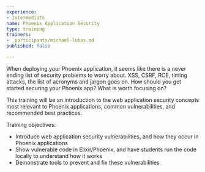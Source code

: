 ```yaml
---
experience:
- Intermediate
name: Phoenix Application Security
type: training
trainers:
- _participants/michael-lubas.md
published: false

---
```

When deploying your Phoenix application, it seems like there is a never ending list of security problems to worry about. XSS, CSRF, RCE, timing attacks, the list of acronyms and jargon goes on. How should you get started securing your Phoenix app? What is worth focusing on?   
  
This training will be an introduction to the web application security concepts most relevant to Phoenix applications, common vulnerabilities, and recommended best practices.

Training objectives:

* Introduce web application security vulnerabilities, and how they occur in Phoenix applications
* Show vulnerable code in Elixir/Phoenix, and have students run the code locally to understand how it works
* Demonstrate tools to prevent and fix these vulnerabilities